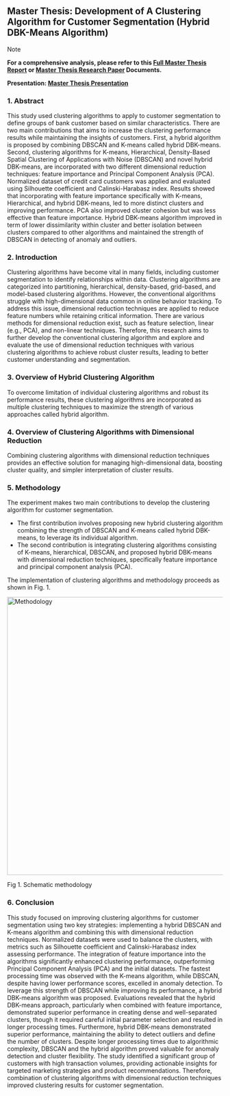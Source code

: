 ## Master Thesis: Development of A Clustering Algorithm for Customer Segmentation (Hybrid DBK-Means Algorithm)

[thesisreport]: https://drive.google.com/file/d/1yJH8h5PZeIz7-jC3Ta8iq4yigI7dSwVr/view?usp=sharing

[thesispaper]: https://drive.google.com/file/d/1u-UkXu_BITWIKMxV18zjseE58xik60gH/view?usp=sharing

>[!NOTE]
**For a comprehensive analysis, please refer to this [Full Master Thesis Report][thesisreport] or [Master Thesis Research Paper][thesispaper] Documents.**

[thesispresent]: https://drive.google.com/file/d/1VPMSSxNwDCyeA4Rj4DSJkFjhi91oRezi/view?usp=sharing

**Presentation: [Master Thesis Presentation][thesispresent]**

### 1. Abstract

This study used clustering algorithms to apply to customer segmentation to define groups of bank customer based on similar characteristics. There are two main contributions that aims to increase the clustering performance results while maintaining the insights of customers. First, a hybrid algorithm is proposed by combining DBSCAN and K-means called hybrid DBK-means.  Second, clustering algorithms for K-means, Hierarchical, Density-Based Spatial Clustering of Applications with Noise (DBSCAN) and novel hybrid DBK-means, are incorporated with two different dimensional reduction techniques: feature importance and Principal Component Analysis (PCA). Normalized dataset of credit card customers was applied and evaluated using Silhouette coefficient and Calinski-Harabasz index. Results showed that incorporating with feature importance specifically with K-means, Hierarchical, and hybrid DBK-means, led to more distinct clusters and improving performance. PCA also improved cluster cohesion but was less effective than feature importance. Hybrid DBK-means algorithm improved in term of lower dissimilarity within cluster and better isolation between clusters compared to other algorithms and maintained the strength of DBSCAN in detecting of anomaly and outliers.

### 2. Introduction

Clustering algorithms have become vital in many fields, including customer segmentation to identify relationships within data. Clustering algorithms are categorized into partitioning, hierarchical, density-based, grid-based, and model-based clustering algorithms. However, the conventional algorithms struggle with high-dimensional data common in online behavior tracking. To address this issue, dimensional reduction techniques are applied to reduce feature numbers while retaining critical information. There are various methods for dimensional reduction exist, such as feature selection, linear (e.g., PCA), and non-linear techniques. Therefore, this research aims to further develop the conventional clustering algorithm and explore and evaluate the use of dimensional reduction techniques with various clustering algorithms to achieve robust cluster results, leading to better customer understanding and segmentation.

### 3. Overview of Hybrid Clustering Algorithm

To overcome limitation of individual clustering algorithms and robust its performance results, these clustering algorithms are incorporated as multiple clustering techniques to maximize the strength of various approaches called hybrid algorithm. 

### 4. Overview of Clustering Algorithms with Dimensional Reduction

Combining clustering algorithms with dimensional reduction techniques provides an effective solution for managing high-dimensional data, boosting cluster quality, and simpler interpretation of cluster results. 

### 5. Methodology

The experiment makes two main contributions to develop the clustering algorithm for customer segmentation. 

- The first contribution involves proposing new hybrid clustering algorithm combining the strength of DBSCAN and K-means called hybrid DBK-means, to leverage its individual algorithm.
- The second contribution is integrating clustering algorithms consisting of K-means, hierarchical, DBSCAN, and proposed hybrid DBK-means with dimensional reduction techniques, specifically feature importance and principal component analysis (PCA).

The implementation of clustering algorithms and methodology proceeds as shown in Fig. 1. 

<img width="649" alt="Methodology" src="https://github.com/thanita-evj/Data-Science/assets/145984336/bb74fe25-aa00-446a-983f-550270f4be83">

Fig 1. Schematic methodology

### 6. Conclusion

This study focused on improving clustering algorithms for customer segmentation using two key strategies: implementing a hybrid DBSCAN and K-means algorithm and combining this with dimensional reduction techniques. Normalized datasets were used to balance the clusters, with metrics such as Silhouette coefficient and Calinski-Harabasz index assessing performance. The integration of feature importance into the algorithms significantly enhanced clustering performance, outperforming Principal Component Analysis (PCA) and the initial datasets. The fastest processing time was observed with the K-means algorithm, while DBSCAN, despite having lower performance scores, excelled in anomaly detection. To leverage this strength of DBSCAN while improving its performance, a hybrid DBK-means algorithm was proposed. Evaluations revealed that the hybrid DBK-means approach, particularly when combined with feature importance, demonstrated superior performance in creating dense and well-separated clusters, though it required careful initial parameter selection and resulted in longer processing times. Furthermore, hybrid DBK-means demonstrated superior performance, maintaining the ability to detect outliers and define the number of clusters. Despite longer processing times due to algorithmic complexity, DBSCAN and the hybrid algorithm proved valuable for anomaly detection and cluster flexibility. The study identified a significant group of customers with high transaction volumes, providing actionable insights for targeted marketing strategies and product recommendations. Therefore, combination of clustering algorithms with dimensional reduction techniques improved clustering results for customer segmentation. 



